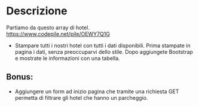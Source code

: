
# Descrizione
Partiamo da questo array di hotel. https://www.codepile.net/pile/OEWY7Q1G 
- Stampare tutti i nostri hotel con tutti i dati disponibili.
Prima stampate in pagina i dati, senza preoccuparvi dello stile. 
Dopo aggiungete Bootstrap e mostrate le informazioni con una tabella.

## Bonus:
- Aggiungere un form ad inizio pagina che tramite una richiesta GET permetta di filtrare gli hotel che hanno un parcheggio.